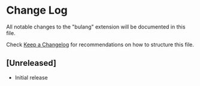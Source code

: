 # Change Log

All notable changes to the "bulang" extension will be documented in this file.

Check [Keep a Changelog](http://keepachangelog.com/) for recommendations on how to structure this file.

## [Unreleased]

- Initial release